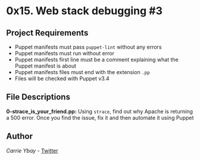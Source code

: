# 0x15. Web stack debugging #3
## Project Requirements
- Puppet manifests must pass `puppet-lint` without any errors
- Puppet manifests must run without error
- Puppet manifests first line must be a comment explaining what the Puppet manifest is about
- Puppet manifests files must end with the extension `.pp`
- Files will be checked with Puppet v3.4

## File Descriptions
**0-strace_is_your_friend.pp:** Using `strace`, find out why Apache is returning a 500 error. Once you find the issue, fix it and then automate it using Puppet

## Author
*Carrie Ybay* - [Twitter](http://twitter.com/hicarrie_)
